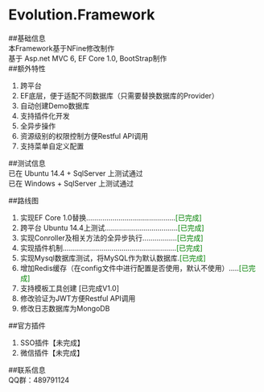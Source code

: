 # Evolution.Framework   
##基础信息  
本Framework基于NFine修改制作  
基于 Asp.net MVC 6, EF Core 1.0, BootStrap制作  
##额外特性  
1. 跨平台  
2. EF底层，便于适配不同数据库（只需要替换数据库的Provider）  
3. 自动创建Demo数据库
3. 支持插件化开发  
4. 全异步操作
5. 资源级别的权限控制方便Restful API调用  
6. 支持菜单自定义配置

##测试信息  
已在 Ubuntu 14.4 + SqlServer 上测试通过  
已在 Windows + SqlServer 上测试通过  

##路线图  
1. 实现EF Core 1.0替换............................................<font color="green">[已完成]</font>  
1. 跨平台 Ubuntu 14.4上测试....................................<font color="green">[已完成]</font>  
1. 实现Conroller及相关方法的全异步执行.................<font color="green">[已完成]</font>  
1. 实现插件机制........................................................<font color="green">[已完成]</font>   
1. 实现Mysql数据库测试，将MySQL作为默认数据库.<font color="green">[已完成]</font> 
1. 增加Redis缓存（在config文件中进行配置是否使用，默认不使用）.....<font color="green">[已完成]</font>  
2. 支持模板工具创建  [已完成V1.0]
2. 修改验证为JWT方便Restful API调用    
3. 修改日志数据库为MongoDB  

##官方插件
1. SSO插件【未完成】  
2. 微信插件【未完成】  
  
##联系信息  
QQ群：489791124